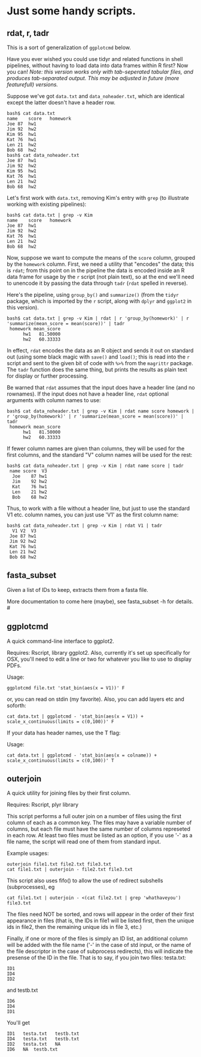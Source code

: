 Just some handy scripts.
=========================

rdat, r, tadr
---------------

This is a sort of generalization of `ggplotcmd` below. 

Have you ever wished you could use tidyr and related functions in shell pipelines, without having to load data into data frames within R first? Now you can! *Note: this version works only with tab-seperated tabular files, and produces tab-separated output. This may be adjusted in future (more featurefull) versions.*

Suppose we've got `data.txt` and `data_noheader.txt`, which are identical except the latter doesn't have a header row.

```
bash$ cat data.txt
name	score	homework
Joe	87	hw1
Jim	92	hw2
Kim	95	hw1
Kat	76	hw1
Len	21	hw2
Bob	68	hw2
bash$ cat data_noheader.txt
Joe	87	hw1
Jim	92	hw2
Kim	95	hw1
Kat	76	hw1
Len	21	hw2
Bob	68	hw2
```

Let's first work with `data.txt`, removing Kim's entry with `grep` (to illustrate working with existing pipelines):

```
bash$ cat data.txt | grep -v Kim
name	score	homework
Joe	87	hw1
Jim	92	hw2
Kat	76	hw1
Len	21	hw2
Bob	68	hw2
```

Now, suppose we want to compute the means of the `score` column, grouped by the `homework` column. First, we need a utility that "encodes" the data; this is `rdat`; from this point on in the pipeline the data is encoded inside an R data frame for usage by the `r` script (not plain text), so at the end we'll need to unencode it by passing the data through `tadr` (`rdat` spelled in reverse). 

Here's the pipeline, using `group_by()` and `summarize()` (from the `tidyr` package, which is imported by the `r` script, along with `dplyr` and `ggplot2` in this version).

```
bash$ cat data.txt | grep -v Kim | rdat | r 'group_by(homework)' | r 'summarize(mean_score = mean(score))' | tadr
 homework mean_score
      hw1   81.50000
      hw2   60.33333
```

In effect, `rdat` encodes the data as an R object and sends it out on standard out (using some black magic with `save()` and `load()`;
this is read into the `r` script and sent to the given bit of code with `%>%` from the `magrittr` package. The `tadr` function does the
same thing, but prints the results as plain text for display or further processing.

Be warned that `rdat` assumes that the input does have a header line (and no rownames). If the input does not have a header line,
`rdat` optional arguments with column names to use:

```
bash$ cat data_noheader.txt | grep -v Kim | rdat name score homework | r 'group_by(homework)' | r 'summarize(mean_score = mean(score))' | tadr
 homework mean_score
      hw1   81.50000
      hw2   60.33333
```

If fewer column names are given than columns, they will be used for the first columns, and the standard "V" column names will be used for the rest:

```
bash$ cat data_noheader.txt | grep -v Kim | rdat name score | tadr
 name score  V3
  Joe    87 hw1
  Jim    92 hw2
  Kat    76 hw1
  Len    21 hw2
  Bob    68 hw2
```

Thus, to work with a file without a header line, but just to use the standard V1 etc. column names, you can just use 'V1' as the first column name:

```
bash$ cat data_noheader.txt | grep -v Kim | rdat V1 | tadr
  V1 V2  V3
 Joe 87 hw1
 Jim 92 hw2
 Kat 76 hw1
 Len 21 hw2
 Bob 68 hw2
 ```

fasta_subset
-------------

Given a list of IDs to keep, extracts them from a fasta file.

More documentation to come here (maybe), see fasta_subset -h for details. #



ggplotcmd
---------

A quick command-line interface to ggplot2.

Requires: Rscript, library ggplot2. Also, currently it's set up specifically for OSX, you'll need to edit
a line or two for whatever you like to use to display PDFs.


Usage:
```
ggplotcmd file.txt 'stat_bin(aes(x = V1))' F
```
or, you can read on stdin (my favorite). Also, you can add layers etc and soforth:
```
cat data.txt | ggplotcmd - 'stat_bin(aes(x = V1)) + scale_x_continuous(limits = c(0,100))' F
```

If your data has header names, use the T flag:

Usage:
```
cat data.txt | ggplotcmd - 'stat_bin(aes(x = colname)) + scale_x_continuous(limits = c(0,100))' T
```

outerjoin
----------

A quick utility for joining files by their first column.

Requires: Rscript, plyr library

This script performs a full outer join on a number of files using the first column of each as a common key.
The files may have a variable number of columns, but each file must have the same number of columns represeted in each row.
At least two files must be listed as an option, if you use '-' as a file name, the script will read one of them from standard input.

Example usages:

```
outerjoin file1.txt file2.txt file3.txt
cat file1.txt | outerjoin - file2.txt file3.txt
```

This script also uses fifo() to allow the use of redirect subshells (subprocesses), eg
```
cat file1.txt | outerjoin - <(cat file2.txt | grep 'whathaveyou') file3.txt
```

The files need NOT be sorted, and rows will appear in the order of their first appearance in files
(that is, the IDs in file1 will be listed first, then the unique ids in file2, then the remaining unique ids in file 3, etc.)

Finally, if one or more of the files is simply an ID list, an additional column will be added with the file name ('-' in the
case of std input, or the name of the file descriptor in the case of subprocess redirects), this will indicate the presense of the ID in the file.
That is to say, if you join two files:
testa.txt:

```
ID1
ID4
ID2
```

and testb.txt
```
ID6
ID4
ID1
```
You'll get
```
ID1   testa.txt   testb.txt
ID4   testa.txt   testb.txt
ID2   testa.txt   NA
ID6   NA  testb.txt
```
